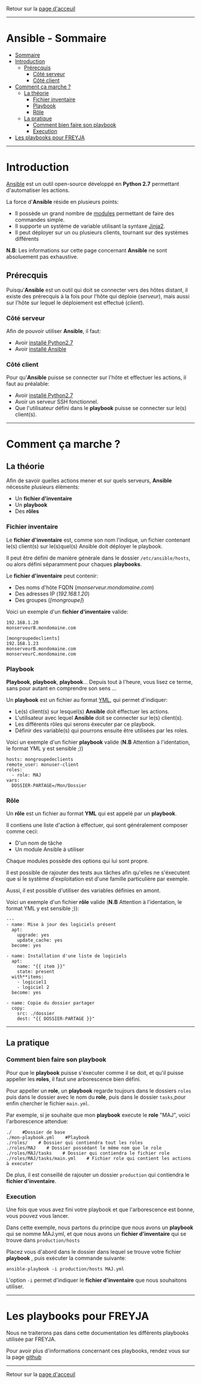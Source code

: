 Retour sur la [page d'acceuil](http://docs.lexteam-executive.com/)

---

# Ansible - Sommaire
-   [Sommaire](#sommaire)
-   [Introduction](#introduction)
    -   [Prérecquis](#prérecquis)
        -   [Côté serveur](#côté-serveur)
        -   [Côté client](#côté-client)
-   [Comment ça marche ?](#comment-ça-marche-?)
    -   [La théorie](#la-théorie)
        -   [Fichier inventaire](#fichier-inventaire)
        -   [Playbook](#playbook)
        -   [Rôle](#Rôle)
    -   [La pratique](#la-pratique)
        -   [Comment bien faire son playbook](#comment-bien-faire-son-playbook)
        -   [Execution](#execution)
-   [Les playbooks pour FREYJA](#les-playbooks-pour-freyja)

---

# Introduction

[Ansible](https://www.ansible.com/) est un outil open-source développé en **Python 2.7** permettant
d'automatiser les actions.

La force d'**Ansible** réside en plusieurs
points:
* Il possède un grand nombre de
[modules](https://docs.ansible.com/ansible/modules_by_category.html)
permettant de faire des commandes simple.
* Il supporte un système de
variable utilisant la syntaxe
[Jinja2](http://jinja.pocoo.org/docs/2.9/).
* Il peut déployer sur un
ou plusieurs clients, tournant sur des systèmes différents

**N.B**: Les informations sur cette page concernant **Ansible** ne sont absoluement pas exhaustive.

Prérecquis
----------
Puisqu'**Ansible** est un outil qui doit se connecter vers des hôtes
distant, il existe des prérecquis à la fois pour l'hôte qui déploie (_serveur_), mais aussi sur l'hôte sur lequel le déploiement est effectué (_client_).

### Côté serveur

Afin de pouvoir utiliser **Ansible**, il faut:
* Avoir [installé
Python2.7](https://wiki.python.org/moin/BeginnersGuide/Download)
* Avoir [installé
Ansible](https://docs.ansible.com/ansible/intro**installation.html)

### Côté client

Pour qu'**Ansible** puisse se connecter sur l'hôte et effectuer les actions, il faut au préalable:
* Avoir [installé
Python2.7](https://wiki.python.org/moin/BeginnersGuide/Download)
* Avoir un serveur SSH fonctionnel.
* Que l'utilisateur défini dans le **playbook** puisse se connecter sur le(s) client(s).

---

# Comment ça marche ?

## La théorie

Afin de savoir quelles actions mener et sur quels serveurs, **Ansible** nécessite plusieurs élèments:
* Un **fichier d'inventaire**
* Un **playbook**
* Des **rôles**

### Fichier inventaire

Le **fichier d'inventaire** est, comme son nom l'indique, un fichier contenant le(s) client(s) sur le(s)quel(s) Ansible doit déployer le playbook.

Il peut être défini de manière génèrale dans le dossier ```/etc/ansible/hosts```, ou alors défini séparamment pour chaques **playbooks**.

Le **fichier d'inventaire** peut contenir:
* Des noms d'hôte FQDN (_monserveur.mondomaine.com_)
* Des adresses IP (_192.168.1.20_)
* Des groupes (_[mongroupe]_)

Voici un exemple d'un **fichier d'inventaire**  valide:
```
192.168.1.20
monserveurB.mondomaine.com

[mongroupedeclients]
192.168.1.23
monserveurB.mondomaine.com
monserveurC.mondomaine.com
```

### Playbook

**Playbook**, **playbook**, **playbook**... Depuis tout à l'heure, vous lisez ce terme, sans pour autant en comprendre son sens ...

Un **playbook** est un fichier au format [YML](http://www.yaml.org/), qui permet d'indiquer:
* Le(s) client(s) sur lesquel(s) **Ansible** doit éffectuer les actions.
* L'utilisateur avec lequel **Ansible** doit se connecter sur le(s) client(s).
* Les différents rôles qui serons éxecuter par ce playbook.
* Définir des variable(s) qui pourrons ensuite être utilisées par les roles.

Voici un exemple d'un fichier **playbook** valide (**N.B** Attention à l'identation, le format YML y est sensible ;))
```
hosts: mongroupedeclients
remote_user: monuser-client
roles:
  - role: MAJ
vars:
  DOSSIER-PARTAGE=/Mon/Dossier
```

### Rôle

Un **rôle** est un fichier au format **YML**  qui est appelé par un **playbook**.

Il contiens une liste d'action à effectuer, qui sont généralement composer comme ceci:
* D'un nom de tâche
* Un module Ansible à utiliser

Chaque modules possède des options qui lui sont propre.

Il est possible de rajouter des tests aux tâches afin qu'elles ne s'éxecutent que si le système d'exploitation est d'une famille particulière par exemple.

Aussi, il est possible d'utiliser des variables définies en amont.

Voici un exemple d'un fichier **rôle** valide (**N.B** Attention à l'identation, le format YML y est sensible ;)):
```
---
- name: Mise à jour des logiciels présent
  apt:
    upgrade: yes
    update_cache: yes
  become: yes

- name: Installation d'une liste de logiciels
  apt:
    name: "{{ item }}"
    state: present
  with**items:
    - logiciel1
    - logiciel 2
  become: yes

- name: Copie du dossier partager
  copy:
    src: ./dossier
    dest: "{{ DOSSIER-PARTAGE }}"
```

---

## La pratique

### Comment bien faire son playbook

Pour que le **playbook** puisse s'éxecuter comme il se doit, et qu'il puisse appeller les **roles**, il faut une arborescence bien défini.

Pour appeller un **role**, un **playbook** regarde toujours dans le dossiers ```roles``` puis dans le dossier avec le nom du **role**, puis dans le dossier ```tasks```,pour enfin chercher le fichier ```main.yml```.

Par exemple, si je souhaite que mon **playbook** execute le **role** "MAJ", voici l'arborescence attendue:

```
./    #Dossier de base
./mon-playbook.yml    #Playbook
./roles/    # Dossier qui contiendra tout les roles
./roles/MAJ    # Dossier possédant le même nom que le role
./roles/MAJ/tasks    # Dossier qui contiendra le fichier role
./roles/MAJ/tasks/main.yml    # Fichier role qui contient les actions à executer
```

De plus, il est conseillé de rajouter un dossier ```production``` qui contiendra  le **fichier d'inventaire**.

### Execution

Une fois que vous avez fini votre playbook et que l'arborescence est bonne, vous pouvez vous lancer.

Dans cette exemple, nous partons du principe que nous avons un **playbook** qui se nomme MAJ.yml, et que nous avons un **fichier d'inventaire** qui se trouve dans ```production/hosts```

Placez vous d'abord dans le dossier dans lequel se trouve votre fichier **playbook** , puis exécuter la commande suivante:

```ansible-playbook -i production/hosts MAJ.yml ```

L'option ```-i``` permet d'indiquer le **fichier d'inventaire** que nous souhaitons utiliser.

---

# Les playbooks pour FREYJA

Nous ne traiterons pas dans cette documentation les différents playbooks utilisée par FREYJA.

Pour avoir plus d'informations concernant ces playbooks, rendez vous sur la page [github](https://github.com/lexteamexecutive/freyja-ansible)

---
Retour sur la [page d'acceuil](http://docs.lexteam-executive.com/)
